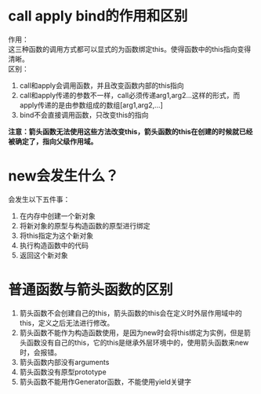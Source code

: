 # call apply bind的作用和区别
作用：  
这三种函数的调用方式都可以显式的为函数绑定this。使得函数中的this指向变得清晰。  
区别：  
1. call和apply会调用函数，并且改变函数内部的this指向
2. call和apply传递的参数不一样，call必须传递arg1,arg2...这样的形式，而apply传递的是由参数组成的数组[arg1,arg2,...]
3. bind不会直接调用函数，只改变this的指向

**注意：箭头函数无法使用这些方法改变this，箭头函数的this在创建的时候就已经被确定了，指向父级作用域。**
# new会发生什么？
会发生以下五件事：  
1. 在内存中创建一个新对象
2. 将新对象的原型与构造函数的原型进行绑定
3. 将this指定为这个新对象
4. 执行构造函数中的代码
5. 返回这个新对象

# 普通函数与箭头函数的区别
1. 箭头函数不会创建自己的this，箭头函数的this会在定义时外层作用域中的this，定义之后无法进行修改。
2. 箭头函数不能作为构造函数使用，是因为new时会将this绑定为实例，但是箭头函数没有自己的this，它的this是继承外层环境中的，使用箭头函数来new时，会报错。
3. 箭头函数内部没有arguments
4. 箭头函数没有原型prototype
5. 箭头函数不能用作Generator函数，不能使用yield关键字